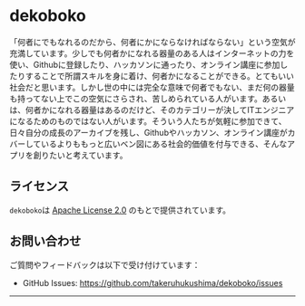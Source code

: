 # dekoboko

「何者にでもなれるのだから、何者にかにならなければならない」という空気が充満しています。少しでも何者かになれる器量のある人はインターネットの力を使い、Githubに登録したり、ハッカソンに通ったり、オンライン講座に参加したりすることで所謂スキルを身に着け、何者かになることができる。とてもいい社会だと思います。しかし世の中には完全な意味で何者でもない、まだ何の器量も持ってない上でこの空気にさらされ、苦しめられている人がいます。あるいは、何者かになれる器量はあるのだけど、そのカテゴリーが決してITエンジニアになるためのものではない人がいます。そういう人たちが気軽に参加できて、日々自分の成長のアーカイブを残し、Githubやハッカソン、オンライン講座がカバーしているよりももっと広いベン図にある社会的価値を付与できる、そんなアプリを創りたいと考えています。

## ライセンス

`dekoboko`は [Apache License 2.0](LICENSE)
のもとで提供されています。
## お問い合わせ

ご質問やフィードバックは以下で受け付けています：

- GitHub Issues: https://github.com/takeruhukushima/dekoboko/issues

---
